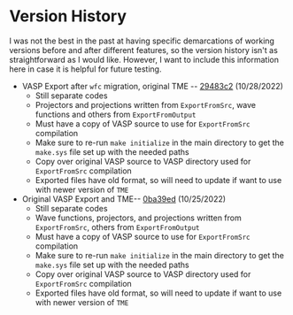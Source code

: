 # Version History

I was not the best in the past at having specific demarcations of working versions before and after different features, so the version history isn't as straightforward as I would like. However, I want to include this information here in case it is helpful for future testing.

* VASP Export after `wfc` migration, original TME -- [29483c2](https://github.com/laurarnichols/defectCrossSections/tree/29483c231924d3829a2447eba9e9627b2a9f30f1) (10/28/2022)
  * Still separate codes
  * Projectors and projections written from `ExportFromSrc`, wave functions and others from `ExportFromOutput`
  * Must have a copy of VASP source to use for `ExportFromSrc` compilation
  * Make sure to re-run `make initialize` in the main directory to get the `make.sys` file set up with the needed paths
  * Copy over original VASP source to VASP directory used for `ExportFromSrc` compilation
  * Exported files have old format, so will need to update if want to use with newer version of `TME`
* Original VASP Export and TME-- [0ba39ed](https://github.com/laurarnichols/defectCrossSections/tree/0ba39edb8a74b204f7d25e2a194288f46837bb99) (10/25/2022)
  * Still separate codes
  * Wave functions, projectors, and projections written from `ExportFromSrc`, others from `ExportFromOutput`
  * Must have a copy of VASP source to use for `ExportFromSrc` compilation
  * Make sure to re-run `make initialize` in the main directory to get the `make.sys` file set up with the needed paths
  * Copy over original VASP source to VASP directory used for `ExportFromSrc` compilation
  * Exported files have old format, so will need to update if want to use with newer version of `TME`

